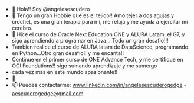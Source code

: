 - 👋 Hola!! Soy @angelesescudero
- 👀 Tengo un gran Hobbie que es el tejido!! Amo tejer a dos agujas y crochet, es una gran terapia para mi, me relaja y me ayuda a ejercitar mi cerebro.
- 🌱 Hice el curso de Oracle Next Education ONE y ALURA Latam, el G7, y sigo aprendiendo a programar en Java... Todo  un gran desafio!!!
- Tambien realice el curso de ALURA latam de DataScience, programando en Python...Otro gran desafio!! y me encanta!!
- Continue en el primer curso de ONE Advance Tech, y me certifique en OCI Foundations!! sigo sumando aprendizaje y me sumergo
- cada vez mas en este mundo apasionante!!
- 💞️ 
- 📫 Puedes contactarme: www.linkedin.com/in/angelesescuderogedge - aescuderogedge@gmail.com


